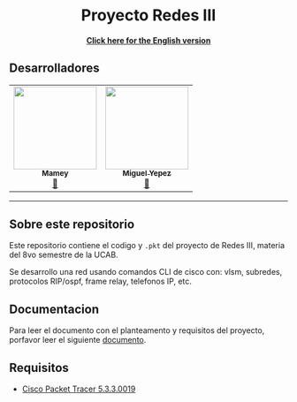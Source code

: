 <p align="center">
    <h1 align="center"/> Proyecto Redes III</h1>
    <h4 align="center"> <a href="/resources/READMEN.md">Click here for the English version </a></h4>
</p>

## Desarrolladores
<table align="center">
    <tbody>
        <tr>
            <td align="center"><a href="https://github.com/ImMamey" rel="nofollow"><img src="https://avatars.githubusercontent.com/u/32584037?v=4" width="150px;" alt="" style="max-width:100%;"><br><sub><b>Mamey</b></sub></a><br><a href="https://github.com/ImMamey/networks-III/commits?author=ImMamey" title="Commits"><g-emoji class="g-emoji" alias="book" fallback-src="https://github.githubassets.com/images/icons/emoji/unicode/1f4d6.png">📖</g-emoji></a></td>
            <td align="center"><a href="https://github.com/Mianjoy" rel="nofollow"><img src="https://avatars.githubusercontent.com/u/106991487?v=4" width="150px;" alt="" style="max-width:100%;"><br><sub><b>Miguel Yepez</b></sub></a><br><a href="https://github.com/ImMamey/networks-III/commits?author=Mianjoy" title="Commits"><g-emoji class="g-emoji" alias="book" fallback-src="https://avatars.githubusercontent.com/u/107332982?v=4">📖</g-emoji></a></td>
        </tr>
    </tbody>
</table>

---
## Sobre este repositorio
Este repositorio contiene el codigo y `.pkt` del proyecto de Redes III, materia del 8vo semestre de la UCAB. 

Se desarrollo una red usando comandos CLI de cisco con: vlsm, subredes, protocolos RIP/ospf, frame relay, telefonos IP, etc. 

## Documentacion

Para leer el documento con el planteamento y requisitos del proyecto, porfavor leer el siguiente [documento](https://github.com/ImMamey/networks-III/wiki/Planteamento---requisitos-del-proyecto).

## Requisitos

* [Cisco Packet Tracer 5.3.3.0019](https://www.netacad.com/courses/packet-tracer)
